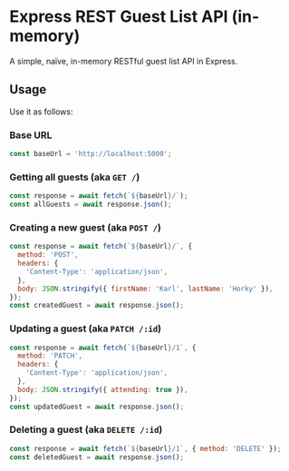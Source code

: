 # Express REST Guest List API (in-memory)

A simple, naïve, in-memory RESTful guest list API in Express.

## Usage

Use it as follows:

### Base URL

```js
const baseUrl = 'http://localhost:5000';
```

### Getting all guests (aka `GET /`)

```js
const response = await fetch(`${baseUrl}/`);
const allGuests = await response.json();
```

### Creating a new guest (aka `POST /`)

```js
const response = await fetch(`${baseUrl}/`, {
  method: 'POST',
  headers: {
    'Content-Type': 'application/json',
  },
  body: JSON.stringify({ firstName: 'Karl', lastName: 'Horky' }),
});
const createdGuest = await response.json();
```

### Updating a guest (aka `PATCH /:id`)

```js
const response = await fetch(`${baseUrl}/1`, {
  method: 'PATCH',
  headers: {
    'Content-Type': 'application/json',
  },
  body: JSON.stringify({ attending: true }),
});
const updatedGuest = await response.json();
```

### Deleting a guest (aka `DELETE /:id`)

```js
const response = await fetch(`${baseUrl}/1`, { method: 'DELETE' });
const deletedGuest = await response.json();
```
